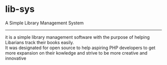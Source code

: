 # lib-sys
A Simple Library Management System<br><hr>
<p> it is a simple library management software with the purpose of helping Libarians track their books easily.<br>
It was designated for open source to help aspiring PHP developers to get more expansion on their kowledge and strive to be more creative and innovative
</p>
